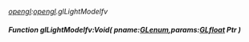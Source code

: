 _[opengl](../../modules/opengl/opengl-module.md):[opengl](../../modules/opengl/opengl-module.md).glLightModelfv_
##### Function glLightModelfv:Void( pname:[GLenum](../../modules/opengl/opengl-glenum.md),params:[GLfloat](../../modules/opengl/opengl-glfloat.md) Ptr )
